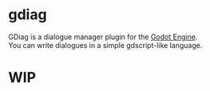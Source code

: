 # gdiag

GDiag is a dialogue manager plugin for the [Godot Engine](https://github.com/godotengine/godot "Godot Engine").  
You can write dialogues in a simple gdscript-like language.

# WIP
